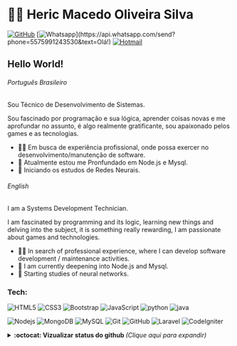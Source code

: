 # :man_technologist: Heric Macedo Oliveira Silva

[![GitHub](https://img.shields.io/badge/-GitHub-181717?style=flat-square&logo=github&link=https://github.com/HericC)](https://github.com/HericC)
[![Whatsapp](https://img.shields.io/badge/-Whatsapp-4CA143?style=flat-square&labelColor=4CA143&logo=whatsapp&logoColor=white&link=https://api.whatsapp.com/send?phone=5575991243530&text=Olá!)](https://api.whatsapp.com/send?phone=5575991243530&text=Olá!)
[![Hotmail](https://img.shields.io/badge/-Hotmail-0078D4?style=flat-square&logo=microsoft-outlook&logoColor=white&link=mailto:heric_commercial@hotmail.com)](mailto:heric_commercial@hotmail.com)

## Hello World!

###### Português Brasileiro

Sou Técnico de Desenvolvimento de Sistemas.

Sou fascinado por programação e sua lógica, aprender coisas novas e me aprofundar no assunto, é algo realmente gratificante, sou apaixonado pelos games e as tecnologias.

- :office_worker: Em busca de experiência profissional, onde possa exercer no desenvolvimento/manutenção de software. 
- :blue_heart: Atualmente estou me Pronfundado em Node.js e Mysql.
- :blue_heart: Iniciando os estudos de Redes Neurais.

###### English

I am a Systems Development Technician.

I am fascinated by programming and its logic, learning new things and delving into the subject, it is something really rewarding, I am passionate about games and technologies.

- :office_worker: In search of professional experience, where I can develop software development / maintenance activities. 
- :blue_heart: I am currently deepening into Node.js and Mysql.
- :blue_heart: Starting studies of neural networks.

### Tech:
![HTML5](https://img.shields.io/badge/-HTML5-E34F26?style=flat-square&logo=html5&logoColor=white)
![CSS3](https://img.shields.io/badge/-CSS3-1572B6?style=flat-square&logo=css3)
![Bootstrap](https://img.shields.io/badge/-Bootstrap-563D7C?style=flat-square&logo=bootstrap)
![JavaScript](https://img.shields.io/badge/-JavaScript-black?style=flat-square&logo=javascript)
![python](https://img.shields.io/badge/-Python-black?style=flat-square&logo=python)
![java](https://img.shields.io/badge/-Java-800000?style=flat-square&logo=java)

![Nodejs](https://img.shields.io/badge/-Nodejs-black?style=flat-square&logo=Node.js)
![MongoDB](https://img.shields.io/badge/-MongoDB-black?style=flat-square&logo=mongodb)
![MySQL](https://img.shields.io/badge/-MySQL-black?style=flat-square&logo=mysql&logoColor=white)
![Git](https://img.shields.io/badge/-Git-black?style=flat-square&logo=git)
![GitHub](https://img.shields.io/badge/-GitHub-181717?style=flat-square&logo=github)
![Laravel](https://img.shields.io/badge/-Laravel-black?style=flat-square&logo=Laravel)
![CodeIgniter](https://img.shields.io/badge/-CodeIgniter-black?style=flat-square&logo=CodeIgniter)

<details>
  <summary> <b>:octocat: Vizualizar status do github </b> <i>(Clique aqui para expandir)</i> </summary>
  <br>
    
  ![Github Status](https://github-readme-stats.vercel.app/api?username=hericc&show_icons=true&title_color=fff&icon_color=79ff97&text_color=9f9f9f&bg_color=151515)         
  
</details>
